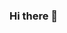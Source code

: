 ### Hi there 👋

<!--
**nandininelson/nandininelson** is a ✨ _special_ ✨ repository because its `README.md` (this file) appears on your GitHub profile.

Here are some ideas to get you started:

- 🔭 I’m currently working on Kafka and Spark.
- 🌱 I’m currently learning Spark, Python.
- 📫 How to reach me: nandini.nelson@gmail.com
-->
